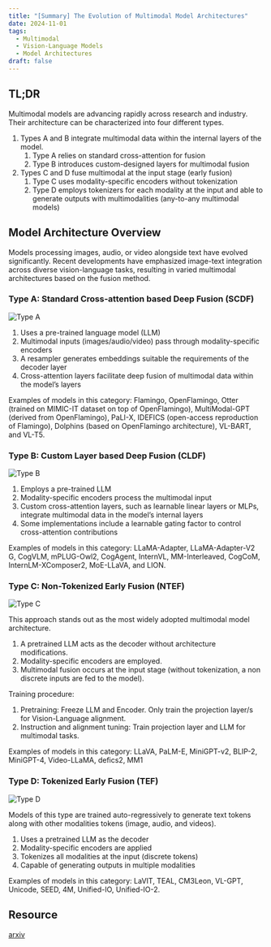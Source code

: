 ```yaml
---
title: "[Summary] The Evolution of Multimodal Model Architectures" 
date: 2024-11-01
tags:
  - Multimodal
  - Vision-Language Models
  - Model Architectures
draft: false 
---
```


## TL;DR 
Multimodal models are advancing rapidly across research and industry. Their architecture can be characterized into four different types.
1. Types A and B integrate multimodal data within the internal layers of the model.
    1. Type A relies on standard cross-attention for fusion
    2. Type B introduces custom-designed layers for multimodal fusion
2. Types C and D fuse multimodal at the input stage (early fusion)
    1. Type C uses modality-specific encoders without tokenization
    2. Type D employs tokenizers for each modality at the input and able to generate outputs with multimodalities (any-to-any multimodal models)


## Model Architecture Overview
Models processing images, audio, or video alongside text have evolved significantly. Recent developments have emphasized image-text integration across diverse vision-language tasks, resulting in varied multimodal architectures based on the fusion method.


### Type A: Standard Cross-attention based Deep Fusion (SCDF)
![Type A](/posts/20241101_the_evolution_of_multimodal_model_architectures/type_a.png)

1. Uses a pre-trained language model (LLM)
2. Multimodal inputs (images/audio/video) pass through modality-specific encoders
3. A resampler generates embeddings suitable the requirements of the decoder layer
4. Cross-attention layers facilitate deep fusion of multimodal data within the model’s layers
 
Examples of models in this category: Flamingo, OpenFlamingo, Otter (trained on MIMIC-IT dataset on top of OpenFlamingo), MultiModal-GPT (derived from OpenFlamingo), PaLI-X, IDEFICS (open-access reproduction of Flamingo), Dolphins (based on OpenFlamingo architecture), VL-BART, and VL-T5.

### Type B: Custom Layer based Deep Fusion (CLDF)
![Type B](/posts/20241101_the_evolution_of_multimodal_model_architectures/type_b.png)

1. Employs a pre-trained LLM
2. Modality-specific encoders process the multimodal input
3. Custom cross-attention layers, such as learnable linear layers or MLPs, integrate multimodal data in the model’s internal layers
4. Some implementations include a learnable gating factor to control cross-attention contributions

Examples of models in this category: LLaMA-Adapter, LLaMA-Adapter-V2 G, CogVLM, mPLUG-Owl2, CogAgent, InternVL, MM-Interleaved, CogCoM, InternLM-XComposer2, MoE-LLaVA, and LION.


### Type C: Non-Tokenized Early Fusion (NTEF) 
![Type C](/posts/20241101_the_evolution_of_multimodal_model_architectures/type_c.png)

This approach stands out as the most widely adopted multimodal model architecture.

1. A pretrained LLM acts as the decoder without architecture modifications.
2. Modality-specific encoders are employed.
3. Multimodal fusion occurs at the input stage (without tokenization, a non discrete inputs are fed to the model).

Training procedure:
1. Pretraining: Freeze LLM and Encoder. Only train the projection layer/s for Vision-Language alignment. 
2. Instruction and alignment tuning: Train projection layer and LLM for multimodal tasks.

Examples of models in this category: LLaVA, PaLM-E, MiniGPT-v2, BLIP-2, MiniGPT-4, Video-LLaMA, defics2, MM1

### Type D: Tokenized Early Fusion (TEF)
![Type D](/posts/20241101_the_evolution_of_multimodal_model_architectures/type_d.png)

Models of this type are trained auto-regressively to generate text tokens along with other modalities tokens (image, audio, and videos).

1. Uses a pretrained LLM as the decoder
2. Modality-specific encoders are applied
3. Tokenizes all modalities at the input (discrete tokens)
4. Capable of generating outputs in multiple modalities

Examples of models in this category: LaVIT, TEAL, CM3Leon, VL-GPT, Unicode, SEED, 4M, Unified-IO, Unified-IO-2.

## Resource
[arxiv](https://arxiv.org/pdf/2405.17927)